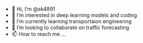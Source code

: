 - 👋 Hi, I’m @sk4891
- 👀 I’m interested in deep learning models and coding
- 🌱 I’m currently learning transportaion engineering
- 💞️ I’m looking to collaborate on traffic forecasting
- 📫 How to reach me ...

<!---
sk4891/sk4891 is a ✨ special ✨ repository because its `README.md` (this file) appears on your GitHub profile.
You can click the Preview link to take a look at your changes.
--->
